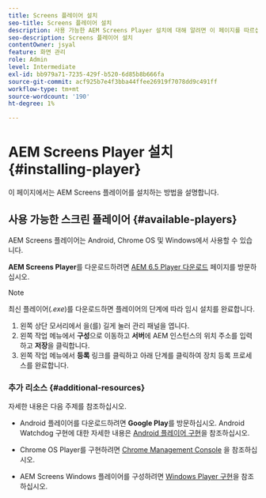 ```yaml
---
title: Screens 플레이어 설치
seo-title: Screens 플레이어 설치
description: 사용 가능한 AEM Screens Player 설치에 대해 알려면 이 페이지를 따르십시오.
seo-description: Screens 플레이어 설치
contentOwner: jsyal
feature: 화면 관리
role: Admin
level: Intermediate
exl-id: bb979a71-7235-429f-b520-6d85b8b666fa
source-git-commit: acf925b7e4f3bba44ffee26919f7078dd9c491ff
workflow-type: tm+mt
source-wordcount: '190'
ht-degree: 1%

---
```


# AEM Screens Player 설치 {#installing-player}

이 페이지에서는 AEM Screens 플레이어를 설치하는 방법을 설명합니다.

## 사용 가능한 스크린 플레이어 {#available-players}

AEM Screens 플레이어는 Android, Chrome OS 및 Windows에서 사용할 수 있습니다.

**AEM Screens Player**&#x200B;를 다운로드하려면 [AEM 6.5 Player 다운로드](https://download.macromedia.com/screens/) 페이지를 방문하십시오.

>[!NOTE]
>
>최신 플레이어(*.exe*)를 다운로드하면 플레이어의 단계에 따라 임시 설치를 완료합니다.
>
>1. 왼쪽 상단 모서리에서 을(를) 길게 눌러 관리 패널을 엽니다.
>1. 왼쪽 작업 메뉴에서 **구성**&#x200B;으로 이동하고 **서버**&#x200B;에 AEM 인스턴스의 위치 주소를 입력하고 **저장**&#x200B;을 클릭합니다.
>1. 왼쪽 작업 메뉴에서 **등록** 링크를 클릭하고 아래 단계를 클릭하여 장치 등록 프로세스를 완료합니다.


### 추가 리소스 {#additional-resources}

자세한 내용은 다음 주제를 참조하십시오.

* Android 플레이어를 다운로드하려면 **Google Play**&#x200B;를 방문하십시오. Android Watchdog 구현에 대한 자세한 내용은 [Android 플레이어 구현](implementing-android-player.md)을 참조하십시오.

* Chrome OS Player를 구현하려면 [Chrome Management Console](implementing-chrome-os-player.md) 을 참조하십시오.

* AEM Screens Windows 플레이어를 구성하려면 [Windows Player 구현](implementing-windows-player.md)을 참조하십시오.
